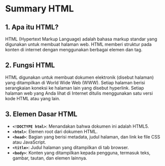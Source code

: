 # Summary HTML

## 1. Apa itu HTML?
HTML (Hypertext Markup Language) adalah bahasa markup standar yang digunakan untuk membuat halaman web. HTML memberi struktur pada konten di internet dengan menggunakan berbagai elemen dan tag.

## 2. Fungsi HTML
HTML digunakan untuk membuat dokumen elektronik (disebut halaman) yang ditampilkan di World Wide Web (WWW). Setiap halaman berisi serangkaian koneksi ke halaman lain yang disebut hyperlink. Setiap halaman web yang Anda lihat di Internet ditulis menggunakan satu versi kode HTML atau yang lain.

## 3. Elemen Dasar HTML
- **`<!DOCTYPE html>`**: Menandakan bahwa dokumen ini adalah HTML5.
- **`<html>`**: Elemen root dari dokumen HTML.
- **`<head>`**: Bagian yang berisi metadata, judul halaman, dan link ke file CSS atau JavaScript.
- **`<title>`**: Judul halaman yang ditampilkan di tab browser.
- **`<body>`**: Konten yang ditampilkan kepada pengguna, termasuk teks, gambar, tautan, dan elemen lainnya.
